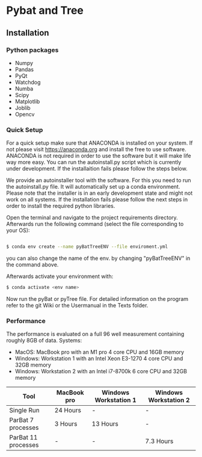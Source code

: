 # Pybat and Tree

## Installation

### Python packages 
- Numpy
- Pandas 
- PyQt 
- Watchdog 
- Numba 
- Scipy
- Matplotlib
- Joblib
- Opencv

### Quick Setup
For a quick setup make sure that ANACONDA is installed on your system. If not please visit https://anaconda.org and
install the free to use software. ANACONDA is not required in order to use the software but it will make life 
way more easy. You can run the autoinstall.py script which is currently under development. If the installaition
fails please follow the steps below.

We provide an autoinstaller tool with the software. For this you need to run the autoinstall.py file. It will 
automatically set up a conda environment. Please note that the installer is in an early development state
and might not work on all systems. If the installation fails please follow the next steps in order to install 
the required python libraries. 

Open the terminal and navigate to the project requirements directory. Afterwards run the following command (select
the file corresponding to your OS):

```bash

$ conda env create --name pyBatTreeENV --file enviroment.yml

```
you can also change the name of the env. by changing "pyBatTreeENV" in the command above.

Afterwards activate your environment with: 

```bash
$ conda activate <env name>
```

Now run the pyBat or pyTree file. For detailed information on the program refer to the git Wiki or the Usermanual in the Texts folder.

### Performance 
The performance is evaluated on a full 96 well measurement containing roughly 8GB of data.
Systems: 
- MacOS: MacBook pro with an M1 pro 4 core CPU and 16GB memory
- Windows: Workstation 1 with an Intel Xeon E3-1270 4 core CPU and 32GB memory
- Windows: Workstation 2 with an Intel i7-8700k 6 core CPU and 32GB memory

| Tool                | MacBook pro | Windows Workstation 1 | Windows Workstation 2 |
|---------------------|-------------|-----------------------|-----------------------|
| Single Run          | 24 Hours    | -                     | -                     |
| ParBat 7 processes  | 3 Hours     | 13 Hours              | -                     |
| ParBat 11 processes | -           | -                     | 7.3 Hours             |  
